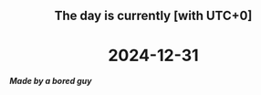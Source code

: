 <h2 align=center>The day is currently [with UTC+0]</h2>
<h1 align=center><!--TIME BEGIN-->2024-12-31<!--TIME END--></h1>
<h5>Made by a bored guy</h5>
